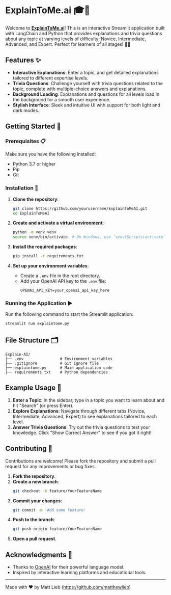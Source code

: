 
# ExplainToMe.ai 🎓🤖

Welcome to **[ExplainToMe.ai](https://explaintome.streamlit.app/)**! This is an interactive Streamlit application built with LangChain and Python that provides explanations and trivia questions about any topic at varying levels of difficulty: Novice, Intermediate, Advanced, and Expert. Perfect for learners of all stages! 📘💡

## Features ✨

- **Interactive Explanations**: Enter a topic, and get detailed explanations tailored to different expertise levels.
- **Trivia Questions**: Challenge yourself with trivia questions related to the topic, complete with multiple-choice answers and explanations.
- **Background Loading**: Explanations and questions for all levels load in the background for a smooth user experience.
- **Stylish Interface**: Sleek and intuitive UI with support for both light and dark modes.

## Getting Started 🚀

### Prerequisites 📋

Make sure you have the following installed:
- Python 3.7 or higher
- Pip
- Git

### Installation 🔧

1. **Clone the repository**:
   ```bash
   git clone https://github.com/yourusername/ExplainToMeAI.git
   cd ExplainToMeAI
   ```

2. **Create and activate a virtual environment**:
   ```bash
   python -m venv venv
   source venv/bin/activate  # On Windows, use `venv\Scripts\activate`
   ```

3. **Install the required packages**:
   ```bash
   pip install -r requirements.txt
   ```

4. **Set up your environment variables**:
   - Create a `.env` file in the root directory.
   - Add your OpenAI API key to the `.env` file:
     ```env
     OPENAI_API_KEY=your_openai_api_key_here
     ```

### Running the Application ▶️

Run the following command to start the Streamlit application:
```bash
streamlit run explaintome.py
```

## File Structure 🗂️

```plaintext
Explain-AI/
├── .env                # Environment variables
├── .gitignore          # Git ignore file
├── explaintome.py      # Main application code
├── requirements.txt    # Python dependencies
```

## Example Usage 🌟

1. **Enter a Topic**: In the sidebar, type in a topic you want to learn about and hit "Search" (or press Enter).
2. **Explore Explanations**: Navigate through different tabs (Novice, Intermediate, Advanced, Expert) to see explanations tailored to each level.
3. **Answer Trivia Questions**: Try out the trivia questions to test your knowledge. Click "Show Correct Answer" to see if you got it right!

## Contributing 🤝

Contributions are welcome! Please fork the repository and submit a pull request for any improvements or bug fixes.

1. **Fork the repository**.
2. **Create a new branch**:
   ```bash
   git checkout -b feature/YourFeatureName
   ```
3. **Commit your changes**:
   ```bash
   git commit -m 'Add some feature'
   ```
4. **Push to the branch**:
   ```bash
   git push origin feature/YourFeatureName
   ```
5. **Open a pull request**.


## Acknowledgments 🙏

- Thanks to [OpenAI](https://www.openai.com/) for their powerful language model.
- Inspired by interactive learning platforms and educational tools.

---

Made with ❤️ by Matt Lieb (https://github.com/matthewlieb)
